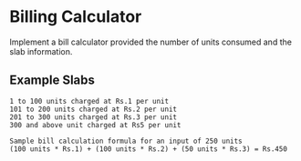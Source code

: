 # Billing Calculator

Implement a bill calculator provided the number of units consumed and the slab information.


## Example Slabs

```
1 to 100 units charged at Rs.1 per unit
101 to 200 units charged at Rs.2 per unit
201 to 300 units charged at Rs.3 per unit
300 and above unit charged at Rs5 per unit
 
Sample bill calculation formula for an input of 250 units
(100 units * Rs.1) + (100 units * Rs.2) + (50 units * Rs.3) = Rs.450
```

